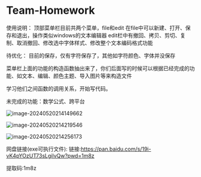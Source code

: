 # Team-Homework

使用说明：
顶部菜单栏目前共两个菜单，file和edit
在file中可以新建、打开、保存和退出，操作类似windows的文本编辑器
edit栏中有撤回、拷贝、剪切、复制、取消撤回、修改选中字体样式、修改整个文本编码格式功能

待优化：
目前的保存，仅有字符保存了，其他如字符颜色、字体并没保存

菜单栏上面的功能的构造函数抽出来了，你们后面写的时候可以根据已经完成的功能、如文本、编辑、颜色主题、导入图片等来构造文件

学习他们之间函数的调用关系，开始写代码。

未完成的功能：数学公式、跨平台

![image-20240520214149662](C:\Users\温温\AppData\Roaming\Typora\typora-user-images\image-20240520214149662.png)

![image-20240520214219546](C:\Users\温温\AppData\Roaming\Typora\typora-user-images\image-20240520214219546.png)

![image-20240520214256173](C:\Users\温温\AppData\Roaming\Typora\typora-user-images\image-20240520214256173.png)

网盘链接(exe可执行文件):
链接:https://pan.baidu.com/s/19i-vK4pYOzUT73sLgilvQw?pwd=1m8z

提取码:1m8z